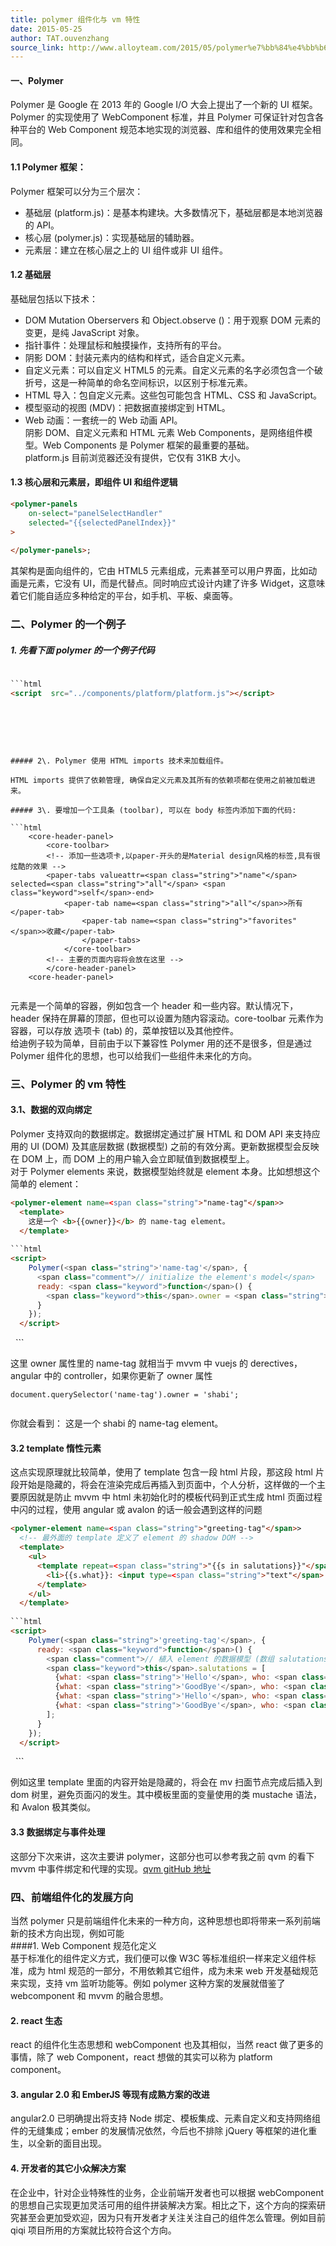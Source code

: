 ```yaml
---
title: polymer 组件化与 vm 特性
date: 2015-05-25
author: TAT.ouvenzhang
source_link: http://www.alloyteam.com/2015/05/polymer%e7%bb%84%e4%bb%b6%e5%8c%96%e4%b8%8evm%e7%89%b9%e6%80%a7/
---
```


#### 一、Polymer

Polymer 是 Google 在 2013 年的 Google I/O 大会上提出了一个新的 UI 框架。Polymer 的实现使用了 WebComponent 标准，并且 Polymer 可保证针对包含各种平台的 Web Component 规范本地实现的浏览器、库和组件的使用效果完全相同。

#### 1.1 Polymer 框架：

Polymer 框架可以分为三个层次：

-   基础层 (platform.js)：是基本构建块。大多数情况下，基础层都是本地浏览器的 API。
-   核心层 (polymer.js)：实现基础层的辅助器。
-   元素层：建立在核心层之上的 UI 组件或非 UI 组件。

#### 1.2 基础层

基础层包括以下技术：

-   DOM Mutation Oberservers 和 Object.observe ()：用于观察 DOM 元素的变更，是纯 JavaScript 对象。
-   指针事件：处理鼠标和触摸操作，支持所有的平台。
-   阴影 DOM：封装元素内的结构和样式，适合自定义元素。
-   自定义元素：可以自定义 HTML5 的元素。自定义元素的名字必须包含一个破折号，这是一种简单的命名空间标识，以区别于标准元素。
-   HTML 导入：包自定义元素。这些包可能包含 HTML、CSS 和 JavaScript。
-   模型驱动的视图 (MDV)：把数据直接绑定到 HTML。
-   Web 动画：一套统一的 Web 动画 API。  
    阴影 DOM、自定义元素和 HTML 元素 Web Components，是网络组件模型。Web Components 是 Polymer 框架的最重要的基础。  
    platform.js 目前浏览器还没有提供，它仅有 31KB 大小。

#### 1.3 核心层和元素层，即组件 UI 和组件逻辑

```html
<polymer-panels
    on-select="panelSelectHandler"
    selected="{{selectedPanelIndex}}"
>
        
</polymer-panels>;
```

其架构是面向组件的，它由 HTML5 元素组成，元素甚至可以用户界面，比如动画是元素，它没有 UI，而是代替点。同时响应式设计内建了许多 Widget，这意味着它们能自适应多种给定的平台，如手机、平板、桌面等。

### 二、Polymer 的一个例子

##### 1. 先看下面 polymer 的一个例子代码

````html
    
```html
<script  src="../components/platform/platform.js"></script>
````

    <!-- 下面用到的几个组件 -->
    <link rel="import" href="../components/core-header-panel/core-header-panel.html">
    <link rel="import" href="../components/core-toolbar/core-toolbar.html">
    <link rel="import" href="../components/paper-tabs/paper-tabs.html">

 

````

##### 2\. Polymer 使用 HTML imports 技术来加载组件。

HTML imports 提供了依赖管理, 确保自定义元素及其所有的依赖项都在使用之前被加载进来。

##### 3\. 要增加一个工具条 (toolbar), 可以在 body 标签内添加下面的代码:

```html
    <core-header-panel> 
        <core-toolbar> 
        <!-- 添加一些选项卡,以paper-开头的是Material design风格的标签,具有很炫酷的效果 --> 
        <paper-tabs valueattr=<span class="string">"name"</span> selected=<span class="string">"all"</span> <span class="keyword">self</span>-end> 
            <paper-tab name=<span class="string">"all"</span>>所有</paper-tab> 
                <paper-tab name=<span class="string">"favorites"</span>>收藏</paper-tab> 
                </paper-tabs> 
            </core-toolbar> 
        <!-- 主要的页面内容将会放在这里 -->  
        </core-header-panel>  
    <core-header-panel>
 
````

元素是一个简单的容器，例如包含一个 header 和一些内容。默认情况下，header 保持在屏幕的顶部，但也可以设置为随内容滚动。core-toolbar 元素作为容器，可以存放 选项卡 (tab) 的，菜单按钮以及其他控件。  
给迪例子较为简单，目前由于以下兼容性 Polymer 用的还不是很多，但是通过 Polymer 组件化的思想，也可以给我们一些组件未来化的方向。

### 三、Polymer 的 vm 特性

#### 3.1、数据的双向绑定

Polymer 支持双向的数据绑定。数据绑定通过扩展 HTML 和 DOM API 来支持应用的 UI (DOM) 及其底层数据 (数据模型) 之前的有效分离。更新数据模型会反映在 DOM 上，而 DOM 上的用户输入会立即赋值到数据模型上。  
对于 Polymer elements 来说，数据模型始终就是 element 本身。比如想想这个简单的 element：

````html
<polymer-element name=<span class="string">"name-tag"</span>>
  <template>
    这是一个 <b>{{owner}}</b> 的 name-tag element。
  </template>
  
```html
<script>
    Polymer(<span class="string">'name-tag'</span>, {
      <span class="comment">// initialize the element's model</span>
      ready: <span class="keyword">function</span>() {
        <span class="keyword">this</span>.owner = <span class="string">'Rafael'</span>;
      }
    });
  </script>
````

</polymer-element>
 
```

这里 owner 属性里的 name-tag 就相当于 mvvm 中 vuejs 的 derectives，angular 中的 controller，如果你更新了 owner 属性

    document.querySelector('name-tag').owner = 'shabi';
     

你就会看到： 这是一个 shabi 的 name-tag element。

#### 3.2 template 惰性元素

这点实现原理就比较简单，使用了 template 包含一段 html 片段，那这段 html 片段开始是隐藏的，将会在渲染完成后再插入到页面中，个人分析，这样做的一个主要原因就是防止 mvvm 中 html 未初始化时的模板代码到正式生成 html 页面过程中闪的过程，使用 angular 或 avalon 的话一般会遇到这样的问题

````html
<polymer-element name=<span class="string">"greeting-tag"</span>>
  <!-- 最外面的 template 定义了 element 的 shadow DOM -->
  <template>
    <ul>
      <template repeat=<span class="string">"{{s in salutations}}"</span>>
        <li>{{s.what}}: <input type=<span class="string">"text"</span> value=<span class="string">"{{s.who}}"</span>></li>
      </template>
    </ul>
  </template>
  
```html
<script>
    Polymer(<span class="string">'greeting-tag'</span>, {
      ready: <span class="keyword">function</span>() {
        <span class="comment">// 植入 element 的数据模型 (数组 salutations)</span>
        <span class="keyword">this</span>.salutations = [
          {what: <span class="string">'Hello'</span>, who: <span class="string">'World'</span>},
          {what: <span class="string">'GoodBye'</span>, who: <span class="string">'DOM APIs'</span>},
          {what: <span class="string">'Hello'</span>, who: <span class="string">'Declarative'</span>},
          {what: <span class="string">'GoodBye'</span>, who: <span class="string">'Imperative'</span>}
        ];
      }
    });
  </script>
````

</polymer-element>
 
```

例如这里 template 里面的内容开始是隐藏的，将会在 mv 扫面节点完成后插入到 dom 树里，避免页面闪的发生。其中模板里面的变量使用的类 mustache 语法，和 Avalon 极其类似。

#### 3.3 数据绑定与事件处理

这部分下次来讲，这次主要讲 polymer，这部分也可以参考我之前 qvm 的看下 mvvm 中事件绑定和代理的实现。[qvm gitHub 地址](https://github.com/ouvens/qvm)

### 四、前端组件化的发展方向

当然 polymer 只是前端组件化未来的一种方向，这种思想也即将带来一系列前端新的技术方向出现，例如可能  
####1. Web Component 规范化定义  
基于标准化的组件定义方式，我们便可以像 W3C 等标准组织一样来定义组件标准，成为 html 规范的一部分，不用依赖其它组件，成为未来 web 开发基础规范来实现，支持 vm 监听功能等。例如 polymer 这种方案的发展就借鉴了 webcomponent 和 mvvm 的融合思想。

#### 2. react 生态

react 的组件化生态思想和 webComponent 也及其相似，当然 react 做了更多的事情，除了 web Component，react 想做的其实可以称为 platform component。

#### 3. angular 2.0 和 EmberJS 等现有成熟方案的改进

angular2.0 已明确提出将支持 Node 绑定、模板集成、元素自定义和支持网络组件的无缝集成；ember 的发展情况依然，今后也不排除 jQuery 等框架的进化重生，以全新的面目出现。

#### 4. 开发者的其它小众解决方案

在企业中，针对企业特殊性的业务，企业前端开发者也可以根据 webComponent 的思想自己实现更加灵活可用的组件拼装解决方案。相比之下，这个方向的探索研究甚至会更加受欢迎，因为只有开发者才关注关注自己的组件怎么管理。例如目前 qiqi 项目所用的方案就比较符合这个方向。